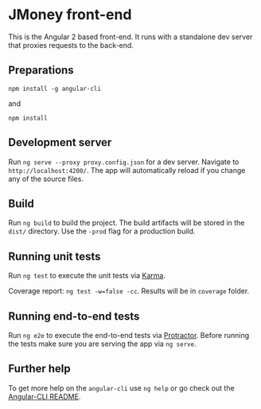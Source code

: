 # JMoney front-end

This is the Angular 2 based front-end. It runs with a standalone dev server that proxies requests to the back-end.

## Preparations

`npm install -g angular-cli`

and

`npm install`

## Development server

Run `ng serve --proxy proxy.config.json` for a dev server. Navigate to `http://localhost:4200/`. The app will automatically reload if you change any of the source files.

## Build

Run `ng build` to build the project. The build artifacts will be stored in the `dist/` directory. Use the `-prod` flag for a production build.

## Running unit tests

Run `ng test` to execute the unit tests via [Karma](https://karma-runner.github.io).

Coverage report: `ng test -w=false -cc`. Results will be in `coverage` folder.

## Running end-to-end tests

Run `ng e2e` to execute the end-to-end tests via [Protractor](http://www.protractortest.org/).
Before running the tests make sure you are serving the app via `ng serve`.

## Further help

To get more help on the `angular-cli` use `ng help` or go check out the [Angular-CLI README](https://github.com/angular/angular-cli/blob/master/README.md).
